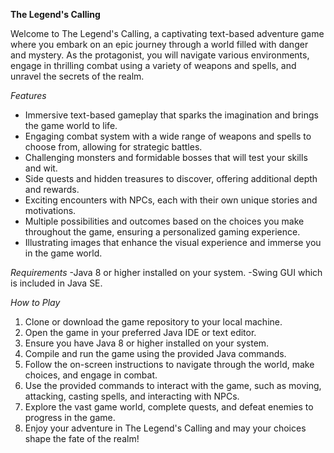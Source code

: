 **The Legend's Calling**

Welcome to The Legend's Calling, a captivating text-based adventure game where you embark on an epic journey through a world filled with danger and mystery. As the protagonist, you will navigate various environments, engage in thrilling combat using a variety of weapons and spells, and unravel the secrets of the realm.

*Features*

- Immersive text-based gameplay that sparks the imagination and brings the game world to life.
- Engaging combat system with a wide range of weapons and spells to choose from, allowing for strategic battles.
- Challenging monsters and formidable bosses that will test your skills and wit.
- Side quests and hidden treasures to discover, offering additional depth and rewards.
- Exciting encounters with NPCs, each with their own unique stories and motivations.
- Multiple possibilities and outcomes based on the choices you make throughout the game, ensuring a personalized gaming experience.
- Illustrating images that enhance the visual experience and immerse you in the game world.

*Requirements*
-Java 8 or higher installed on your system.
-Swing GUI which is included in Java SE.

*How to Play*
1. Clone or download the game repository to your local machine.
2. Open the game in your preferred Java IDE or text editor.
3. Ensure you have Java 8 or higher installed on your system.
4. Compile and run the game using the provided Java commands.
5. Follow the on-screen instructions to navigate through the world, make choices, and engage in combat.
6. Use the provided commands to interact with the game, such as moving, attacking, casting spells, and interacting with NPCs.
7. Explore the vast game world, complete quests, and defeat enemies to progress in the game.
8. Enjoy your adventure in The Legend's Calling and may your choices shape the fate of the realm!
